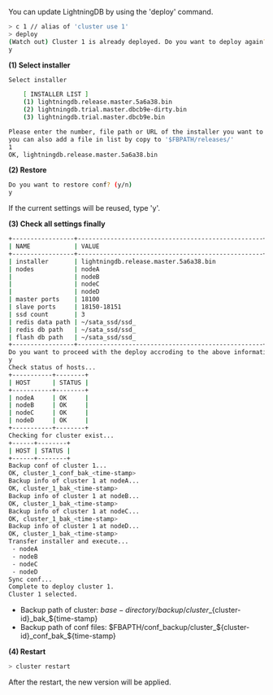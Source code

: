 
You can update LightningDB by using the 'deploy' command.

``` bash
> c 1 // alias of 'cluster use 1'
> deploy
(Watch out) Cluster 1 is already deployed. Do you want to deploy again? (y/n) [n]
y
```

**(1) Select installer**

``` bash
Select installer

    [ INSTALLER LIST ]
    (1) lightningdb.release.master.5a6a38.bin
    (2) lightningdb.trial.master.dbcb9e-dirty.bin
    (3) lightningdb.trial.master.dbcb9e.bin

Please enter the number, file path or URL of the installer you want to use.
you can also add a file in list by copy to '$FBPATH/releases/'
1
OK, lightningdb.release.master.5a6a38.bin
```


**(2) Restore**

``` bash
Do you want to restore conf? (y/n)
y
```

If the current settings will be reused, type 'y'.

**(3) Check all settings finally**

``` bash
+-----------------+---------------------------------------------------+
| NAME            | VALUE                                             |
+-----------------+---------------------------------------------------+
| installer       | lightningdb.release.master.5a6a38.bin             |
| nodes           | nodeA                                             |
|                 | nodeB                                             |
|                 | nodeC                                             |
|                 | nodeD                                             |
| master ports    | 18100                                             |
| slave ports     | 18150-18151                                       |
| ssd count       | 3                                                 |
| redis data path | ~/sata_ssd/ssd_                                   |
| redis db path   | ~/sata_ssd/ssd_                                   |
| flash db path   | ~/sata_ssd/ssd_                                   |
+-----------------+---------------------------------------------------+
Do you want to proceed with the deploy accroding to the above information? (y/n)
y
Check status of hosts...
+-----------+--------+
| HOST      | STATUS |
+-----------+--------+
| nodeA     | OK     |
| nodeB     | OK     |
| nodeC     | OK     |
| nodeD     | OK     |
+-----------+--------+
Checking for cluster exist...
+------+--------+
| HOST | STATUS |
+------+--------+
Backup conf of cluster 1...
OK, cluster_1_conf_bak_<time-stamp>
Backup info of cluster 1 at nodeA...
OK, cluster_1_bak_<time-stamp>
Backup info of cluster 1 at nodeB...
OK, cluster_1_bak_<time-stamp>
Backup info of cluster 1 at nodeC...
OK, cluster_1_bak_<time-stamp>
Backup info of cluster 1 at nodeD...
OK, cluster_1_bak_<time-stamp>
Transfer installer and execute...
 - nodeA
 - nodeB
 - nodeC
 - nodeD
Sync conf...
Complete to deploy cluster 1.
Cluster 1 selected.
```

- Backup path of cluster: ${base-directory}/backup/cluster\_${cluster-id}\_bak\_${time-stamp}
- Backup path of conf files: $FBAPTH/conf_backup/cluster_${cluster-id}\_conf_bak\_${time-stamp}


**(4) Restart**


``` bash
> cluster restart
```

After the restart, the new version will be applied.
